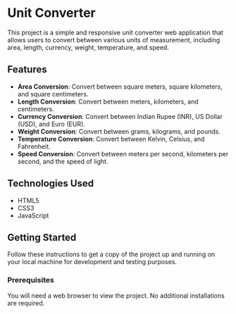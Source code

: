 # Unit Converter

This project is a simple and responsive unit converter web application that allows users to convert between various units of measurement, including area, length, currency, weight, temperature, and speed.

## Features

- **Area Conversion**: Convert between square meters, square kilometers, and square centimeters.
- **Length Conversion**: Convert between meters, kilometers, and centimeters.
- **Currency Conversion**: Convert between Indian Rupee (INR), US Dollar (USD), and Euro (EUR).
- **Weight Conversion**: Convert between grams, kilograms, and pounds.
- **Temperature Conversion**: Convert between Kelvin, Celsius, and Fahrenheit.
- **Speed Conversion**: Convert between meters per second, kilometers per second, and the speed of light.

## Technologies Used

- HTML5
- CSS3
- JavaScript

## Getting Started

Follow these instructions to get a copy of the project up and running on your local machine for development and testing purposes.

### Prerequisites

You will need a web browser to view the project. No additional installations are required.
